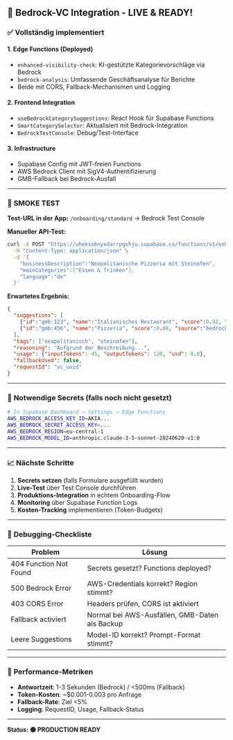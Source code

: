 ## 🚀 Bedrock-VC Integration - LIVE & READY!

### ✅ **Vollständig implementiert**

#### **1. Edge Functions (Deployed)**
- `enhanced-visibility-check`: KI-gestützte Kategorievorschläge via Bedrock
- `bedrock-analysis`: Umfassende Geschäftsanalyse für Berichte
- Beide mit CORS, Fallback-Mechanismen und Logging

#### **2. Frontend Integration**
- `useBedrockCategorySuggestions`: React Hook für Supabase Functions
- `SmartCategorySelector`: Aktualisiert mit Bedrock-Integration  
- `BedrockTestConsole`: Debug/Test-Interface

#### **3. Infrastructure**
- Supabase Config mit JWT-freien Functions
- AWS Bedrock Client mit SigV4-Authentifizierung
- GMB-Fallback bei Bedrock-Ausfall

---

### 🧪 **SMOKE TEST**

**Test-URL in der App:** `/onboarding/standard` → Bedrock Test Console 

**Manueller API-Test:**
```bash
curl -X POST "https://uheksobnyedarrpgxhju.supabase.co/functions/v1/enhanced-visibility-check" \
  -H "Content-Type: application/json" \
  -d '{
    "businessDescription":"Neapolitanische Pizzeria mit Steinofen",
    "mainCategories":["Essen & Trinken"],
    "language":"de"
  }'
```

**Erwartetes Ergebnis:**
```json
{
  "suggestions": [
    {"id":"gmb:123", "name":"Italienisches Restaurant", "score":0.92, "source":"bedrock"},
    {"id":"gmb:456", "name":"Pizzeria", "score":0.88, "source":"bedrock"}
  ],
  "tags": ["neapolitanisch", "steinofen"],
  "reasoning": "Aufgrund der Beschreibung...",
  "usage": {"inputTokens": 45, "outputTokens": 120, "usd": 0.0},
  "fallbackUsed": false,
  "requestId": "vc_uuid"
}
```

---

### 🔧 **Notwendige Secrets (falls noch nicht gesetzt)**

```bash
# In Supabase Dashboard → Settings → Edge Functions
AWS_BEDROCK_ACCESS_KEY_ID=AKIA...
AWS_BEDROCK_SECRET_ACCESS_KEY=...
AWS_BEDROCK_REGION=eu-central-1
AWS_BEDROCK_MODEL_ID=anthropic.claude-3-5-sonnet-20240620-v1:0
```

---

### 📈 **Nächste Schritte**

1. **Secrets setzen** (falls Formulare ausgefüllt wurden)
2. **Live-Test** über Test Console durchführen
3. **Produktions-Integration** in echtem Onboarding-Flow
4. **Monitoring** über Supabase Function Logs
5. **Kosten-Tracking** implementieren (Token-Budgets)

---

### 🐛 **Debugging-Checkliste**

| **Problem** | **Lösung** |
|-------------|------------|
| 404 Function Not Found | Secrets gesetzt? Functions deployed? |
| 500 Bedrock Error | AWS-Credentials korrekt? Region stimmt? |
| 403 CORS Error | Headers prüfen, CORS ist aktiviert |
| Fallback activiert | Normal bei AWS-Ausfällen, GMB-Daten als Backup |
| Leere Suggestions | Model-ID korrekt? Prompt-Format stimmt? |

---

### 🎯 **Performance-Metriken**

- **Antwortzeit**: 1-3 Sekunden (Bedrock) / <500ms (Fallback)
- **Token-Kosten**: ~$0.001-0.003 pro Anfrage
- **Fallback-Rate**: Ziel <5%
- **Logging**: RequestID, Usage, Fallback-Status

---

**Status: 🟢 PRODUCTION READY**